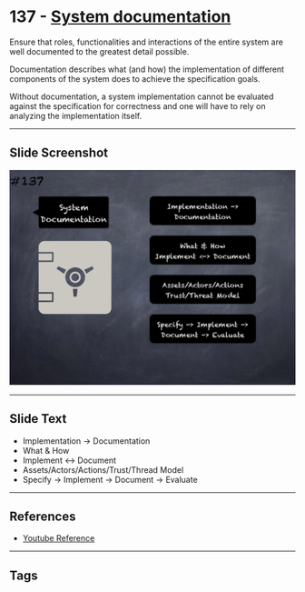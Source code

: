 # 137 - [System documentation](System%20documentation.md)
Ensure that roles, functionalities and interactions of the entire system are well documented to the greatest detail possible.

Documentation describes what (and how) the implementation of different components of the system does to achieve the specification goals. 

Without documentation, a system implementation cannot be evaluated against the specification for correctness and one will have to rely on analyzing the implementation itself.
___
## Slide Screenshot
![0137.png](../../images/5.%20Pitfalls%20and%20Best%20Practices%20201/137.png)
___
## Slide Text
- Implementation -> Documentation
- What & How
- Implement <-> Document
- Assets/Actors/Actions/Trust/Thread Model
- Specify -> Implement -> Document -> Evaluate
___
## References
- [Youtube Reference](https://youtu.be/HqHo1jKUnmU?t=1454)
___
## Tags
